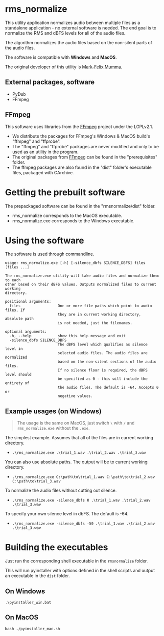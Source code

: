 # rms_normalize

This utility application normalizes audio between multiple files as a standalone application - no external software is needed.
The end goal is to normalize the RMS and dBFS levels for all of the audio files.

The algorithm normalizes the audio files based on the non-silent parts of the audio files.

The software is compatible with **Windows** and **MacOS**.

The original developer of this utility is <a href="https://github.com/Markxy/">Mark-Felix Mumma</a>.

## External packages, software
  - PyDub
  - FFmpeg

## FFmpeg
This software uses libraries from the <a href=http://ffmpeg.org>FFmpeg</a> project under the LGPLv2.1.
  - We distribute the packages for FFmpeg's Windows & MacOS build's "ffmpeg" and "ffprobe".
  - The "ffmpeg" and "ffprobe" packages are never modified and only to be used as an utility in the program.
  - The original packages from <a href=http://ffmpeg.org>FFmpeg</a> can be found in the "prerequisites" folder.
  - The ffmpeg packages are also found in the "dist" folder's executable files, packaged with CArchive.

# Getting the prebuilt software
The prepackaged software can be found in the "rmsnormalize/dist" folder.
  - rms_normalize corresponds to the MacOS executable.
  - rms_normalize.exe corresponds to the Windows executable.
  
# Using the software
The software is used through commandline.

```
usage: rms_normalize.exe [-h] [-silence_dbfs SILENCE_DBFS] files [files ...]

The rms_normalize.exe utility will take audio files and normalize them to each
other based on their dBFS values. Outputs normalized files to current working
directory.

positional arguments:
  files                 One or more file paths which point to audio files. If
                        they are in current working directory, absolute path
                        is not needed, just the filenames.

optional arguments:
  -h, --help            show this help message and exit
  -silence_dbfs SILENCE_DBFS
                        The dBFS level which qualifies as silence level in
                        selected audio files. The audio files are normalized
                        based on the non-silent sections of the audio files.
                        If no silence floor is required, the dBFS level should
                        be specified as 0 - this will include the entirety of
                        the audio files. The default is -64. Accepts 0 or
                        negative values.
```
                        
## Example usages (on Windows)
> The usage is the same on MacOS, just switch `\` with `/` and `rms_normalize.exe` without the `.exe`.

The simplest example. Assumes that all of the files are in current working directory.

  - `.\rms_normalize.exe .\trial_1.wav .\trial_2.wav .\trial_3.wav`

You can also use absolute paths. The output will be to current working directory.

  - `.\rms_normalize.exe C:\path\to\trial_1.wav C:\path\to\trial_2.wav C:\path\to\trial_3.wav`

To normalize the audio files without cutting out silence.

  - `.\rms_normalize.exe -silence_dbfs 0 .\trial_1.wav .\trial_2.wav .\trial_3.wav`

To specify your own silence level in dbFS. The default is -64.

  - `.\rms_normalize.exe -silence_dbfs -50 .\trial_1.wav .\trial_2.wav .\trial_3.wav`

# Building the executables
Just run the corresponding shell executable in the `rmsnormalize` folder.

This will run pyinstaller with options defined in the shell scripts and output an executable in the `dist` folder.
## On Windows
```
.\pyinstaller_win.bat
```
## On MacOS
```
bash ./pyinstaller_mac.sh
```
